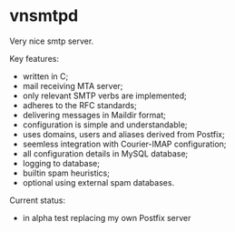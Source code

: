 vnsmtpd
=======

Very nice smtp server.

Key features:
* written in C;
* mail receiving MTA server;
* only relevant SMTP verbs are implemented;
* adheres to the RFC standards;
* delivering messages in Maildir format;
* configuration is simple and understandable;
* uses domains, users and aliases derived from Postfix;
* seemless integration with Courier-IMAP configuration;
* all configuration details in MySQL database;
* logging to database;
* builtin spam heuristics;
* optional using external spam databases.

Current status:
* in alpha test replacing my own Postfix server




